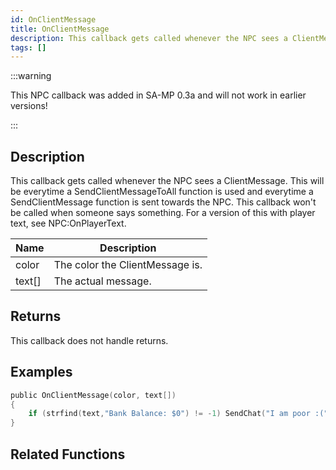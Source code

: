 ```yaml
---
id: OnClientMessage
title: OnClientMessage
description: This callback gets called whenever the NPC sees a ClientMessage.
tags: []
---
```


:::warning

This NPC callback was added in SA-MP 0.3a and will not work in earlier versions!

:::

## Description

This callback gets called whenever the NPC sees a ClientMessage. This will be everytime a SendClientMessageToAll function is used and everytime a SendClientMessage function is sent towards the NPC. This callback won't be called when someone says something. For a version of this with player text, see NPC:OnPlayerText.

| Name   | Description                     |
| ------ | ------------------------------- |
| color  | The color the ClientMessage is. |
| text[] | The actual message.             |

## Returns

This callback does not handle returns.

## Examples

```c
public OnClientMessage(color, text[])
{
    if (strfind(text,"Bank Balance: $0") != -1) SendChat("I am poor :(");
}
```

## Related Functions

